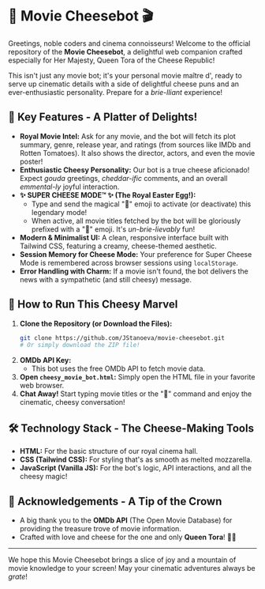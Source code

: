 # 🧀 Movie Cheesebot 🎬

Greetings, noble coders and cinema connoisseurs! Welcome to the official repository of the **Movie Cheesebot**, a delightful web companion crafted especially for Her Majesty, Queen Tora of the Cheese Republic!

This isn't just any movie bot; it's your personal movie maître d', ready to serve up cinematic details with a side of delightful cheese puns and an ever-enthusiastic personality. Prepare for a _brie-lliant_ experience!

## 🌟 Key Features - A Platter of Delights!

- **Royal Movie Intel:** Ask for any movie, and the bot will fetch its plot summary, genre, release year, and ratings (from sources like IMDb and Rotten Tomatoes). It also shows the director, actors, and even the movie poster!
- **Enthusiastic Cheesy Personality:** Our bot is a true cheese aficionado! Expect _gouda_ greetings, _cheddar-ific_ comments, and an overall _emmental-ly_ joyful interaction.
- **✨ SUPER CHEESE MODE™ ✨ (The Royal Easter Egg!):**
  - Type and send the magical "🧀" emoji to activate (or deactivate) this legendary mode!
  - When active, all movie titles fetched by the bot will be gloriously prefixed with a "🧀" emoji. It's _un-brie-lievably_ fun!
- **Modern & Minimalist UI:** A clean, responsive interface built with Tailwind CSS, featuring a creamy, cheese-themed aesthetic.
- **Session Memory for Cheese Mode:** Your preference for Super Cheese Mode is remembered across browser sessions using `localStorage`.
- **Error Handling with Charm:** If a movie isn't found, the bot delivers the news with a sympathetic (and still cheesy) message.

## 🚀 How to Run This Cheesy Marvel

1.  **Clone the Repository (or Download the Files):**
    ```bash
    git clone https://github.com/JStanoeva/movie-cheesebot.git
    # Or simply download the ZIP file!
    ```
2.  **OMDb API Key:**
    - This bot uses the free OMDb API to fetch movie data.
3.  **Open `cheesy_movie_bot.html`:** Simply open the HTML file in your favorite web browser.
4.  **Chat Away!** Start typing movie titles or the "🧀" command and enjoy the cinematic, cheesy conversation!

## 🛠️ Technology Stack - The Cheese-Making Tools

- **HTML:** For the basic structure of our royal cinema hall.
- **CSS (Tailwind CSS):** For styling that's as smooth as melted mozzarella.
- **JavaScript (Vanilla JS):** For the bot's logic, API interactions, and all the cheesy magic!

## 🙏 Acknowledgements - A Tip of the Crown

- A big thank you to the **OMDb API** (The Open Movie Database) for providing the treasure trove of movie information.
- Crafted with love and cheese for the one and only **Queen Tora**! 👑🧀

---

We hope this Movie Cheesebot brings a slice of joy and a mountain of movie knowledge to your screen! May your cinematic adventures always be _grate_!
